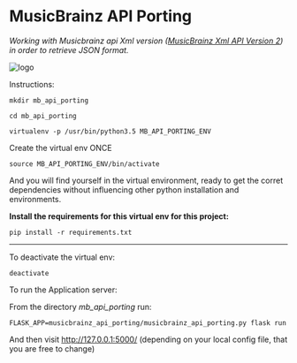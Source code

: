 # MusicBrainz API Porting

_Working with Musicbrainz api Xml version ([MusicBrainz Xml API Version 2](https://musicbrainz.org/doc/Development/XML_Web_Service/Version_2))
 in order to retrieve JSON format._



![logo](https://staticbrainz.org/MB/images/layout/header-logo-791fb3f5ca.svg)



Instructions:

```
mkdir mb_api_porting
```
 
 
``` 
cd mb_api_porting

``` 

```
virtualenv -p /usr/bin/python3.5 MB_API_PORTING_ENV

```

Create the virtual env ONCE

```
source MB_API_PORTING_ENV/bin/activate
```


And you will find yourself in the virtual environment, ready to get the corret dependencies
without influencing other python installation and environments.



**Install the requirements for this virtual env for this project:**

```
pip install -r requirements.txt
```


---

To deactivate the virtual env:

```
deactivate
```



To run the Application server:

From the directory *mb_api_porting*
run:

```
FLASK_APP=musicbrainz_api_porting/musicbrainz_api_porting.py flask run
```

And then visit http://127.0.0.1:5000/  (depending on your local config file, that you are free to change)
